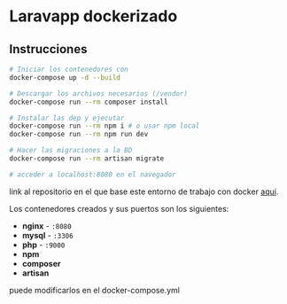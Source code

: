 # Laravapp dockerizado

## Instrucciones

``` bash
# Iniciar los contenedores con
docker-compose up -d --build

# Descargar los archivos necesarios (/vendor)
docker-compose run --rm composer install

# Instalar las dep y ejecutar
docker-compose run --rm npm i # o usar npm local
docker-compose run --rm npm run dev 

# Hacer las migraciones a la BD 
docker-compose run --rm artisan migrate

# acceder a localhost:8080 en el navegador
```


link al repositorio en el que base este entorno de trabajo con docker [aquí](https://github.com/aschmelyun/docker-compose-laravel).


Los contenedores creados y sus puertos son los siguientes:

- **nginx** - `:8080`
- **mysql** - `:3306`
- **php** - `:9000`
- **npm**
- **composer**
- **artisan**


puede modificarlos en el docker-compose.yml
